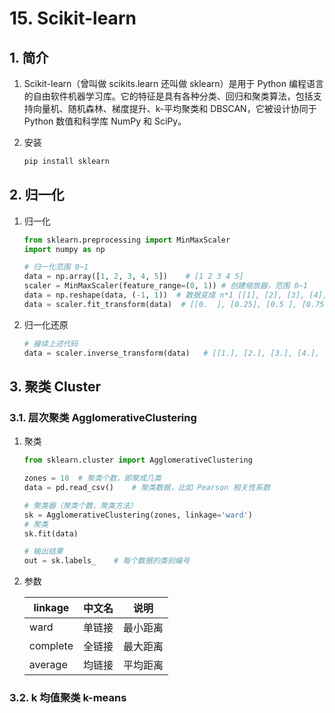 # 15. Scikit-learn

## 1. 简介

1. Scikit-learn（曾叫做 scikits.learn 还叫做 sklearn）是用于 Python 编程语言的自由软件机器学习库。它的特征是具有各种分类、回归和聚类算法，包括支持向量机、随机森林、梯度提升、k-平均聚类和 DBSCAN，它被设计协同于 Python 数值和科学库 NumPy 和 SciPy。
2. 安装

    ```bash
    pip install sklearn
    ```

## 2. 归一化

1. 归一化

    ```python
    from sklearn.preprocessing import MinMaxScaler
    import numpy as np

    # 归一化范围 0~1
    data = np.array([1, 2, 3, 4, 5])    # [1 2 3 4 5]
    scaler = MinMaxScaler(feature_range=(0, 1)) # 创建缩放器，范围 0~1
    data = np.reshape(data, (-1, 1))  # 数据变成 n*1 [[1], [2], [3], [4], [5]]
    data = scaler.fit_transform(data)  # [[0.  ], [0.25], [0.5 ], [0.75], [1.  ]]
    ```

2. 归一化还原

    ```python
    # 接续上述代码
    data = scaler.inverse_transform(data)   # [[1.], [2.], [3.], [4.], [5.]]
    ```

## 3. 聚类 Cluster

### 3.1. 层次聚类 AgglomerativeClustering

1. 聚类

    ```python
    from sklearn.cluster import AgglomerativeClustering

    zones = 10  # 聚类个数，即聚成几类
    data = pd.read_csv()    # 聚类数据，比如 Pearson 相关性系数
    
    # 聚类器（聚类个数，聚类方法）
    sk = AgglomerativeClustering(zones, linkage='ward')
    # 聚类
    sk.fit(data)

    # 输出结果
    out = sk.labels_    # 每个数据的类别编号
    ```

2. 参数

    | linkage  | 中文名 | 说明     |
    | -------- | ------ | -------- |
    | ward     | 单链接 | 最小距离 |
    | complete | 全链接 | 最大距离 |
    | average  | 均链接 | 平均距离 |

### 3.2. k 均值聚类 k-means
